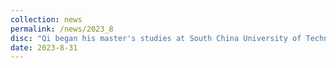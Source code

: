 ```yaml
---
collection: news
permalink: /news/2023_8
disc: "Qi began his master's studies at South China University of Technology and conducted research on the topic of thermal error compensation for machine tools."
date: 2023-8-31
---
```

